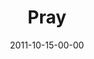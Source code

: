 ---
layout: message
category: message
series: "The Strong Challenge"
title: "Pray"
date: 2011-10-15-00-00
message_id: 696
program: "http://s3.amazonaws.com/crossroads-media/documents/10_15-16_11STRONGProgram.pdf"
description: "When we pray, we open ourselves up to life-changing conversations with God. Prayer is meant to be more than an emergency flare to heaven in our times of need—it's designed for us to connect with God on a real, intimate, everyday basis."
video: "http://s3.amazonaws.com/crossroads-media/messages/video/strong02.mp4"
video-duration: "40:55"
video-image: "http://s3.amazonaws.com/crossroads-media/images/strong02_still.jpg"
audio: "http://s3.amazonaws.com/crossroads-media/messages/audio/strong02.mp3"
audio-duration: "40:50"
tag: 
 - tome
 - journey
 - strong-challenge
 - prayer
 - pray
explicit: false
---